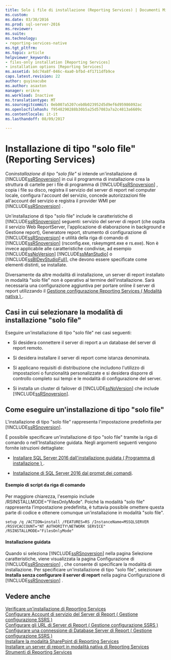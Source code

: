 ```yaml
---
title: Solo i file di installazione (Reporting Services) | Documenti Microsoft
ms.custom: 
ms.date: 03/30/2016
ms.prod: sql-server-2016
ms.reviewer: 
ms.suite: 
ms.technology:
- reporting-services-native
ms.tgt_pltfrm: 
ms.topic: article
helpviewer_keywords:
- files-only installation [Reporting Services]
- installation options [Reporting Services]
ms.assetid: bdc74a8f-046c-4aa0-bfbd-4f1711dfb9ce
caps.latest.revision: 22
author: guyinacube
ms.author: asaxton
manager: erikre
ms.workload: Inactive
ms.translationtype: MT
ms.sourcegitcommit: 0eb007a5207ceb0b023952d5d9ef6d95986092ac
ms.openlocfilehash: f9548290288b30b5a25d57083a7a2c4813a6609c
ms.contentlocale: it-it
ms.lasthandoff: 08/09/2017

---
```

# <a name="files-only-installation-reporting-services"></a>Installazione di tipo "solo file" (Reporting Services)
  Con*installazione di tipo "solo file"* si intende un'installazione di [!INCLUDE[ssRSnoversion](../../includes/ssrsnoversion-md.md)] in cui il programma di installazione crea la struttura di cartelle per i file di programma di [!INCLUDE[ssRSnoversion](../../includes/ssrsnoversion-md.md)] , copia i file su disco, registra il servizio del server di report nel computer locale, configura l'account del servizio, concede autorizzazioni file all'account del servizio e registra il provider WMI per [!INCLUDE[ssRSnoversion](../../includes/ssrsnoversion-md.md)] .  
  
 Un'installazione di tipo "solo file" include le caratteristiche di [!INCLUDE[ssRSnoversion](../../includes/ssrsnoversion-md.md)] seguenti: servizio del server di report (che ospita il servizio Web ReportServer, l'applicazione di elaborazione in background e Gestione report), Generatore report, strumento di configurazione di [!INCLUDE[ssRSnoversion](../../includes/ssrsnoversion-md.md)] e utilità della riga di comando di [!INCLUDE[ssRSnoversion](../../includes/ssrsnoversion-md.md)] (rsconfig.exe, rskeymgmt.exe e rs.exe). Non è invece applicabile alle caratteristiche condivise, ad esempio [!INCLUDE[ssNoVersion](../../includes/ssnoversion-md.md)] [!INCLUDE[ssManStudio](../../includes/ssmanstudio-md.md)] o [!INCLUDE[ssBIDevStudioFull](../../includes/ssbidevstudiofull-md.md)], che devono essere specificate come elementi distinti, se installate.  
  
 Diversamente da altre modalità di installazione, un server di report installato in modalità "solo file" non è operativo al termine dell'installazione. Sarà necessaria una configurazione aggiuntiva per portare online il server di report utilizzando il [Gestione configurazione Reporting Services &#40; Modalità nativa &#41; ](../../reporting-services/install-windows/reporting-services-configuration-manager-native-mode.md).  
  
## <a name="when-to-select-files-only-installation-mode"></a>Casi in cui selezionare la modalità di installazione "solo file"  
 Eseguire un'installazione di tipo "solo file" nei casi seguenti:  
  
-   Si desidera connettere il server di report a un database del server di report remoto.  
  
-   Si desidera installare il server di report come istanza denominata.  
  
-   Si applicano requisiti di distribuzione che includono l'utilizzo di impostazioni o funzionalità personalizzate e si desidera disporre di controllo completo sui tempi e le modalità di configurazione del server.  
  
-   Si installa un cluster di failover di [!INCLUDE[ssNoVersion](../../includes/ssnoversion-md.md)] che include [!INCLUDE[ssRSnoversion](../../includes/ssrsnoversion-md.md)].  
  
## <a name="how-to-perform-a-files-only-installation"></a>Come eseguire un'installazione di tipo "solo file"  
 L'installazione di tipo "solo file" rappresenta l'impostazione predefinita per [!INCLUDE[ssRSnoversion](../../includes/ssrsnoversion-md.md)].  
  
 È possibile specificare un'installazione di tipo "solo file" tramite la riga di comando o nell'Installazione guidata. Negli argomenti seguenti vengono fornite istruzioni dettagliate:  
  
-   [Installare SQL Server 2016 dall'installazione guidata &#40; Programma di installazione &#41; ](../../database-engine/install-windows/install-sql-server-from-the-installation-wizard-setup.md).  
  
-   [Installazione di SQL Server 2016 dal prompt dei comandi](../../database-engine/install-windows/install-sql-server-2016-from-the-command-prompt.md).  
  
#### <a name="example-command-line-script"></a>Esempio di script da riga di comando  
 Per maggiore chiarezza, l'esempio include /RSINSTALLMODE="FilesOnlyMode". Poiché la modalità "solo file" rappresenta l'impostazione predefinita, è tuttavia possibile omettere questa parte di codice e ottenere comunque un'installazione in modalità "solo file".  
  
```  
setup /q /ACTION=install /FEATURES=RS /InstanceName=MSSQLSERVER /RSSVCACCOUNT="NT AUTHORITY\NETWORK SERVICE" /RSINSTALLMODE="FilesOnlyMode"  
```  
  
#### <a name="installation-wizard"></a>Installazione guidata  
 Quando si seleziona [!INCLUDE[ssRSnoversion](../../includes/ssrsnoversion-md.md)] nella pagina Selezione caratteristiche, viene visualizzata la pagina Configurazione di [!INCLUDE[ssRSnoversion](../../includes/ssrsnoversion-md.md)] , che consente di specificare la modalità di installazione. Per specificare un'installazione di tipo "solo file", selezionare **Installa senza configurare il server di report** nella pagina Configurazione di [!INCLUDE[ssRSnoversion](../../includes/ssrsnoversion-md.md)] .  
  
## <a name="see-also"></a>Vedere anche  
 [Verificare un'installazione di Reporting Services](../../reporting-services/install-windows/verify-a-reporting-services-installation.md)   
 [Configurare Account di servizio del Server di Report &#40; Gestione configurazione SSRS &#41;](../../reporting-services/install-windows/configure-the-report-server-service-account-ssrs-configuration-manager.md)   
 [Configurare gli URL di Server di Report &#40; Gestione configurazione SSRS &#41;](../../reporting-services/install-windows/configure-report-server-urls-ssrs-configuration-manager.md)   
 [Configurare una connessione di Database Server di Report &#40; Gestione configurazione SSRS &#41;](../../reporting-services/install-windows/configure-a-report-server-database-connection-ssrs-configuration-manager.md)   
 [Installare la modalità SharePoint di Reporting Services](../../reporting-services/install-windows/install-reporting-services-sharepoint-mode.md)   
 [Installare un server di report in modalità nativa di Reporting Services](~/reporting-services/install-windows/install-reporting-services-native-mode-report-server.md)   
 [Strumenti di Reporting Services](../../reporting-services/tools/reporting-services-tools.md)  
  
  


